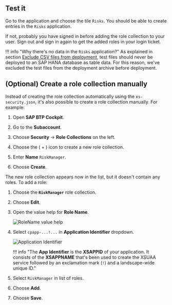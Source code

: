 ## Test it

Go to the application and choose the tile `Risks`. You should be able to create entries in the `Risks` application.

If not, probably you have signed in before adding the role collection to your user. Sign out and sign in again to get the added roles in your login ticket.

!!! info "Why there's no data in the `Risks` application?"
    As explained in section [Exclude CSV files from deployment](../CAP-MTA-Deployment), test files should never be deployed to an SAP HANA database as table data. For this reason, we've excluded the test files from the deployment archive before deployment.

## (Optional) Create a role collection manually

Instead of creating the role collection automatically using the `xs-security.json`, it's also possible to create a role collection manually. For example:

1. Open **SAP BTP Cockpit**.

2. Go to the **Subaccount**.

3. Choose **Security** &rarr; **Role Collections** on the left.

4. Choose the ( &#x2B; ) icon to create a new role collection.

5. Enter **Name** `RiskManager`.

6. Choose **Create**.

The new role collection appears now in the list, but it doesn't contain any roles. To add a role:

1. Choose the **`RiskManager`** role collection.

2. Choose **Edit**.

3. Open the value help for **Role Name**.

    ![RoleName value help](markdown/images/role_name_value_help.png)

4. Select `cpapp-...!...` in **Application Identifier** dropdown.

    ![Application Identifier](markdown/images/app_identifier.png)

    !!! info "The **App Identifier** is the **XSAPPID** of your application. It consists of the **XSAPPNAME** that's been used to create the XSUAA service followed by an exclamation mark (`!`) and a landscape-wide unique ID."

5. Select `RiskManager` in list of roles.

6. Choose **Add**.

7. Choose **Save**.
